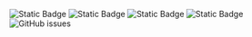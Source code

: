 ![Static Badge](https://img.shields.io/badge/blacklists-60-000000) ![Static Badge](https://img.shields.io/badge/blacklisted-2725622-cc0000) ![Static Badge](https://img.shields.io/badge/whitelisted-2242-00CC00) ![Static Badge](https://img.shields.io/badge/streaming_blacklist-28106-000000) ![GitHub issues](https://img.shields.io/github/issues/fabriziosalmi/blacklists)
